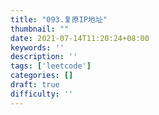 ```yaml
---
title: "093.复原IP地址"
thumbnail: ""
date: 2021-07-14T11:20:24+08:00
keywords: ''
description: ''
tags: ['leetcode']
categories: []
draft: true
difficulty: ''
---
```

